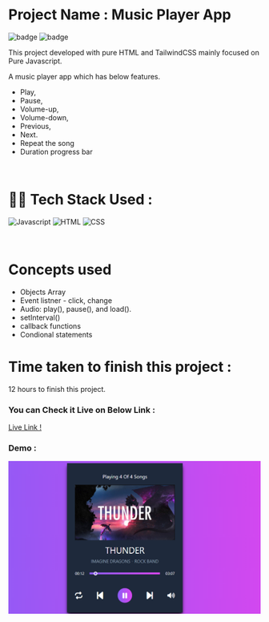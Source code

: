 # Project Name : **Music Player App** 
![badge](https://img.shields.io/badge/iNeuron-LCO-green) ![badge](https://img.shields.io/badge/Hitesh--Choudhary-Full%20Stack%20Javascript%20Course-orange)

This project developed with pure HTML and TailwindCSS mainly focused on Pure Javascript. <br/>

A music player app which has below features.
- Play, 
- Pause, 
- Volume-up, 
- Volume-down, 
- Previous,
- Next.
- Repeat the song
- Duration progress bar

<br/>


# 👩‍💻 Tech Stack Used :

![Javascript](https://img.shields.io/badge/JavaScript-F7DF1E?style=for-the-badge&logo=javascript&logoColor=black) ![HTML](https://img.shields.io/badge/HTML5-E34F26?style=for-the-badge&logo=html5&logoColor=white) ![CSS](https://img.shields.io/badge/CSS-239120?&style=for-the-badge&logo=css3&logoColor=white) 

<br/>

# Concepts used 
- Objects Array
- Event listner - click, change
- Audio: play(), pause(), and load().
- setInterval()
- callback functions
- Condional statements


# Time taken to finish this project :

12 hours to finish this project.

### You can Check it Live on Below Link :

[Live Link !](https://new-music-player-app.netlify.app/)

### Demo :

![App Image](https://github.com/anitha-nagadasarink/music-player/blob/Javascript-projects/images/demo.PNG)



